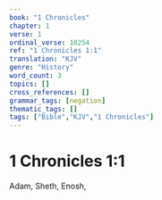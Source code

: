 ```yaml
---
book: "1 Chronicles"
chapter: 1
verse: 1
ordinal_verse: 10254
ref: "1 Chronicles 1:1"
translation: "KJV"
genre: "History"
word_count: 3
topics: []
cross_references: []
grammar_tags: [negation]
thematic_tags: []
tags: ["Bible","KJV","1 Chronicles"]
---
```


# 1 Chronicles 1:1

Adam, Sheth, Enosh,
